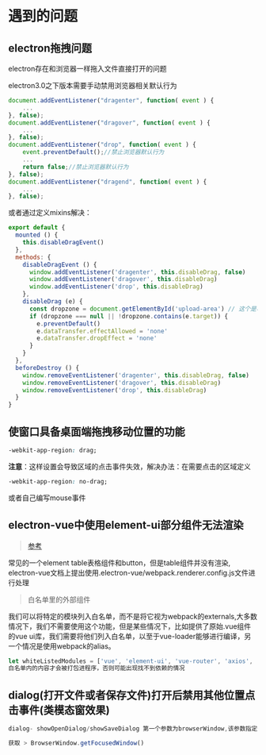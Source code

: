 # 遇到的问题

## electron拖拽问题

electron存在和浏览器一样拖入文件直接打开的问题

electron3.0之下版本需要手动禁用浏览器相关默认行为
```js
document.addEventListener("dragenter", function( event ) {
    ...
}, false);
document.addEventListener("dragover", function( event ) {
    ...
}, false);
document.addEventListener("drop", function( event ) {
    event.preventDefault();//禁止浏览器默认行为
    ...
    return false;//禁止浏览器默认行为
}, false);
document.addEventListener("dragend", function( event ) {
    ...
}, false);
```

或者通过定义mixins解决： 
```js
export default {
  mounted () {
    this.disableDragEvent()
  },
  methods: {
    disableDragEvent () {
      window.addEventListener('dragenter', this.disableDrag, false)
      window.addEventListener('dragover', this.disableDrag)
      window.addEventListener('drop', this.disableDrag)
    },
    disableDrag (e) {
      const dropzone = document.getElementById('upload-area') // 这个是可拖拽的上传区
      if (dropzone === null || !dropzone.contains(e.target)) {
        e.preventDefault()
        e.dataTransfer.effectAllowed = 'none'
        e.dataTransfer.dropEffect = 'none'
      }
    }
  },
  beforeDestroy () {
    window.removeEventListener('dragenter', this.disableDrag, false)
    window.removeEventListener('dragover', this.disableDrag)
    window.removeEventListener('drop', this.disableDrag)
  }
}
```

## 使窗口具备桌面端拖拽移动位置的功能
```css
-webkit-app-region: drag;
```
**注意**：这样设置会导致区域的点击事件失效，解决办法：在需要点击的区域定义
```css
-webkit-app-region: no-drag;
```
或者自己编写mouse事件

## electron-vue中使用element-ui部分组件无法渲染
> [参考](https://blog.csdn.net/yuqiuyao/article/details/91980109)

常见的一个element table表格组件和button，但是table组件并没有渲染, electron-vue文档上提出使用.electron-vue/webpack.renderer.config.js文件进行处理

> 白名单里的外部组件

我们可以将特定的模块列入白名单，而不是将它视为webpack的externals,大多数情况下，我们不需要使用这个功能，但是某些情况下，比如提供了原始.vue组件的vue ui库，我们需要将他们列入白名单，以至于vue-loader能够进行编译，另一个情况是使用webpack的alias。

```js
let whiteListedModules = ['vue', 'element-ui', 'vue-router', 'axios', 'vuex', 'vue-electron']
白名单内的内容才会被打包进程序，否则可能出现找不到依赖的情况
```

## dialog(打开文件或者保存文件)打开后禁用其他位置点击事件(类模态窗效果)

```js
dialog- showOpenDialog/showSaveDialog 第一个参数为browserWindow,该参数指定选定窗口，无法使用主进程export方式获取，也无法通过赋值方法保存

获取 > BrowserWindow.getFocusedWindow()
```
